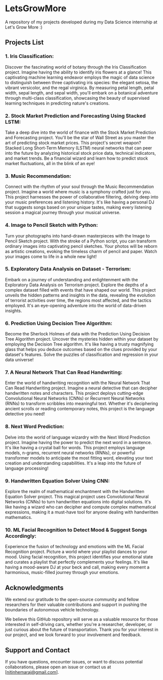 # LetsGrowMore
A repository of my projects developed during my Data Science internship at Let's Grow More :)

## Projects List

### 1. **Iris Classification**:
   Discover the fascinating world of botany through the Iris Classification project. Imagine having the ability to identify iris flowers at a glance! This captivating machine learning endeavor employs the magic of data science to distinguish between three captivating iris species: the elegant setosa, the vibrant versicolor, and the regal virginica. By measuring petal length, petal width, sepal length, and sepal width, you'll embark on a botanical adventure through multi-class classification, showcasing the beauty of supervised learning techniques in predicting nature's creations.

### 2. **Stock Market Prediction and Forecasting Using Stacked LSTM**:
   Take a deep dive into the world of finance with the Stock Market Prediction and Forecasting project. You'll be the star of Wall Street as you master the art of predicting stock market prices. This project's secret weapon? Stacked Long Short-Term Memory (LSTM) neural networks that can peer into the future by analyzing historical stock price data, technical indicators, and market trends. Be a financial wizard and learn how to predict stock market fluctuations, all in the blink of an eye!

### 3. **Music Recommendation**:
   Connect with the rhythm of your soul through the Music Recommendation project. Imagine a world where music is a symphony crafted just for you. This project harnesses the power of collaborative filtering, delving deep into your music preferences and listening history. It's like having a personal DJ that suggests songs based on your unique tastes, making every listening session a magical journey through your musical universe.

### 4. **Image to Pencil Sketch with Python**:
   Turn your photographs into hand-drawn masterpieces with the Image to Pencil Sketch project. With the stroke of a Python script, you can transform ordinary images into captivating pencil sketches. Your photos will be reborn as artistic creations, evoking the timeless charm of pencil and paper. Watch your images come to life in a whole new light!

### 5. **Exploratory Data Analysis on Dataset - Terrorism**:
   Embark on a journey of understanding and enlightenment with the Exploratory Data Analysis on Terrorism project. Explore the depths of a complex dataset filled with events that have shaped our world. This project unveils the hidden patterns and insights in the data, revealing the evolution of terrorist activities over time, the regions most affected, and the tactics employed. It's an eye-opening adventure into the world of data-driven insights.

### 6. **Prediction Using Decision Tree Algorithm**:
   Become the Sherlock Holmes of data with the Prediction Using Decision Tree Algorithm project. Uncover the mysteries hidden within your dataset by employing the Decision Tree algorithm. It's like having a trusty magnifying glass that helps you deduce outcomes based on the clues provided by your dataset's features. Solve the puzzles of classification and regression in your data universe!

### 7. **A Neural Network That Can Read Handwriting**:
   Enter the world of handwriting recognition with the Neural Network That Can Read Handwriting project. Imagine a neural detective that can decipher handwritten notes and characters. This project deploys cutting-edge Convolutional Neural Networks (CNNs) or Recurrent Neural Networks (RNNs) to transform scribbles into meaningful text. Whether it's deciphering ancient scrolls or reading contemporary notes, this project is the language detective you need!

### 8. **Next Word Prediction**:
   Delve into the world of language wizardry with the Next Word Prediction project. Imagine having the power to predict the next word in a sentence. It's like having a crystal ball for words. This project employs language models, n-grams, recurrent neural networks (RNNs), or powerful transformer models to anticipate the most fitting word, elevating your text creation and understanding capabilities. It's a leap into the future of language processing!

### 9. **Handwritten Equation Solver Using CNN**:
   Explore the realm of mathematical enchantment with the Handwritten Equation Solver project. This magical project uses Convolutional Neural Networks (CNNs) to turn handwritten equations into digital solutions. It's like having a wizard who can decipher and compute complex mathematical expressions, making it a must-have tool for anyone dealing with handwritten mathematics.

### 10. **ML Facial Recognition to Detect Mood & Suggest Songs Accordingly**:
   Experience the fusion of technology and emotions with the ML Facial Recognition project. Picture a world where your playlist dances to your mood. Using facial recognition, this project identifies your emotional state and curates a playlist that perfectly complements your feelings. It's like having a mood-aware DJ at your beck and call, making every moment a harmonious, music-filled journey through your emotions.


## Acknowledgments
We extend our gratitude to the open-source community and fellow researchers for their valuable contributions and support in pushing the boundaries of autonomous vehicle technology.

We believe this GitHub repository will serve as a valuable resource for those interested in self-driving cars, whether you're a researcher, developer, or just curious about the future of transportation. Thank you for your interest in our project, and we look forward to your involvement and feedback.

## Support and Contact
If you have questions, encounter issues, or want to discuss potential collaborations, please open an issue or contact us at [nitinhemaraj@gmail.com].
